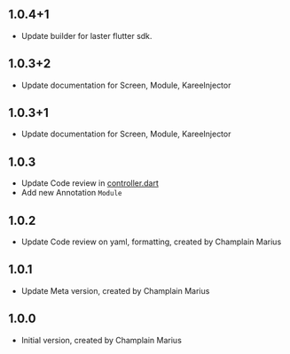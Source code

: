 
## 1.0.4+1
- Update builder for laster flutter sdk.
## 1.0.3+2
- Update documentation for Screen, Module, KareeInjector
## 1.0.3+1
- Update documentation for Screen, Module, KareeInjector
## 1.0.3
- Update Code review in [controller.dart](./lib/src/controller.dart)
- Add new Annotation `Module`
## 1.0.2
- Update Code review on yaml, formatting, created by Champlain Marius
## 1.0.1
- Update Meta version, created by Champlain Marius
## 1.0.0
- Initial version, created by Champlain Marius
